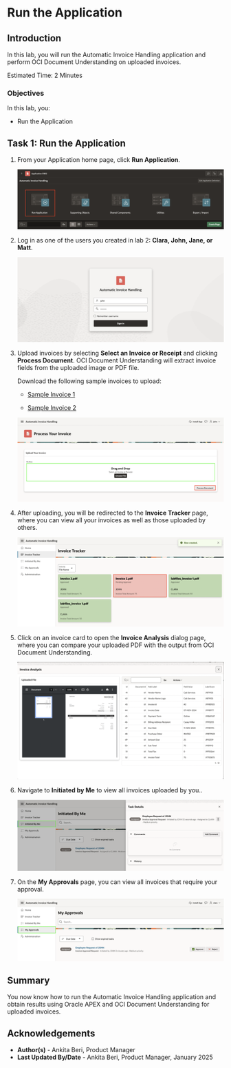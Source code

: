 # Run the Application

## Introduction

In this lab, you will run the Automatic Invoice Handling application and perform OCI Document Understanding on uploaded invoices.

Estimated Time: 2 Minutes

### Objectives

In this lab, you:

- Run the Application

## Task 1: Run the Application

1. From your Application home page, click **Run Application**.

    ![Task Definition in Shared Components](images/run-application.png " ")

2. Log in as one of the users you created in lab 2: **Clara, John, Jane, or Matt**.

    ![Task Definition in Shared Components](images/login-as-john.png " ")

3. Upload invoices by selecting **Select an Invoice or Receipt** and clicking **Process Document**. OCI Document Understanding will extract invoice fields from the uploaded image or PDF file.

    Download the following sample invoices to upload:

    - [Sample Invoice 1](https://c4u04.objectstorage.us-ashburn-1.oci.customer-oci.com/p/EcTjWk2IuZPZeNnD_fYMcgUhdNDIDA6rt9gaFj_WZMiL7VvxPBNMY60837hu5hga/n/c4u04/b/livelabsfiles/o/labfiles%2FInvoice%201.pdf)

    - [Sample Invoice 2](https://c4u04.objectstorage.us-ashburn-1.oci.customer-oci.com/p/EcTjWk2IuZPZeNnD_fYMcgUhdNDIDA6rt9gaFj_WZMiL7VvxPBNMY60837hu5hga/n/c4u04/b/livelabsfiles/o/labfiles%2FInvoice%202.pdf)

    ![Task Definition in Shared Components](images/process-doc.png " ")

4. After uploading, you will be redirected to the **Invoice Tracker** page, where you can view all your invoices as well as those uploaded by others.

    ![Task Definition in Shared Components](images/invoice-tracker.png " ")

5. Click on an invoice card to open the **Invoice Analysis** dialog page, where you can compare your uploaded PDF with the output from OCI Document Understanding.

    ![Task Definition in Shared Components](images/invoice-analysis.png " ")

6. Navigate to **Initiated by Me** to view all invoices uploaded by you..

    ![Task Definition in Shared Components](images/initiated-by-me1.png " ")

7. On the **My Approvals** page, you can view all invoices that require your approval.

    ![Task Definition in Shared Components](images/my-approvals1.png " ")

## Summary

You now know how to run the Automatic Invoice Handling application and obtain results using Oracle APEX and OCI Document Understanding for uploaded invoices.

## Acknowledgements

- **Author(s)** - Ankita Beri, Product Manager
- **Last Updated By/Date** - Ankita Beri, Product Manager, January 2025
